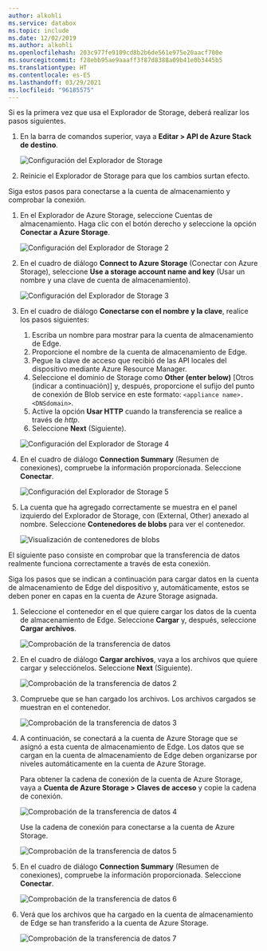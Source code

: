 ```yaml
---
author: alkohli
ms.service: databox
ms.topic: include
ms.date: 12/02/2019
ms.author: alkohli
ms.openlocfilehash: 203c977fe9109cd8b2b6de561e975e20aacf700e
ms.sourcegitcommit: f28ebb95ae9aaaff3f87d8388a09b41e0b3445b5
ms.translationtype: HT
ms.contentlocale: es-ES
ms.lasthandoff: 03/29/2021
ms.locfileid: "96185575"
---
```

Si es la primera vez que usa el Explorador de Storage, deberá realizar los pasos siguientes.

1. En la barra de comandos superior, vaya a **Editar > API de Azure Stack de destino**.

    ![Configuración del Explorador de Storage](media/azure-stack-edge-gateway-verify-connection-storage-explorer/connect-with-storage-explorer-1.png)

2. Reinicie el Explorador de Storage para que los cambios surtan efecto.


Siga estos pasos para conectarse a la cuenta de almacenamiento y comprobar la conexión.

1. En el Explorador de Azure Storage, seleccione Cuentas de almacenamiento. Haga clic con el botón derecho y seleccione la opción **Conectar a Azure Storage**. 

    ![Configuración del Explorador de Storage 2](media/azure-stack-edge-gateway-verify-connection-storage-explorer/connect-with-storage-explorer-2.png)

2. En el cuadro de diálogo **Connect to Azure Storage** (Conectar con Azure Storage), seleccione **Use a storage account name and key** (Usar un nombre y una clave de cuenta de almacenamiento).

    ![Configuración del Explorador de Storage 3](media/azure-stack-edge-gateway-verify-connection-storage-explorer/connect-with-storage-explorer-3.png)

2. En el cuadro de diálogo **Conectarse con el nombre y la clave**, realice los pasos siguientes:

    1. Escriba un nombre para mostrar para la cuenta de almacenamiento de Edge. 
    2. Proporcione el nombre de la cuenta de almacenamiento de Edge.
    3. Pegue la clave de acceso que recibió de las API locales del dispositivo mediante Azure Resource Manager.
    4. Seleccione el dominio de Storage como **Other (enter below)** [Otros (indicar a continuación)] y, después, proporcione el sufijo del punto de conexión de Blob service en este formato: `<appliance name>.<DNSdomain>`. 
    5. Active la opción **Usar HTTP** cuando la transferencia se realice a través de *http*. 
    6. Seleccione **Next** (Siguiente).

    ![Configuración del Explorador de Storage 4](media/azure-stack-edge-gateway-verify-connection-storage-explorer/connect-with-storage-explorer-4.png)    

3. En el cuadro de diálogo **Connection Summary** (Resumen de conexiones), compruebe la información proporcionada. Seleccione **Conectar**.

    ![Configuración del Explorador de Storage 5](media/azure-stack-edge-gateway-verify-connection-storage-explorer/connect-with-storage-explorer-5.png)

4. La cuenta que ha agregado correctamente se muestra en el panel izquierdo del Explorador de Storage, con (External, Other) anexado al nombre. Seleccione **Contenedores de blobs** para ver el contenedor.

    ![Visualización de contenedores de blobs](media/azure-stack-edge-gateway-verify-connection-storage-explorer/connect-with-storage-explorer-6.png)

El siguiente paso consiste en comprobar que la transferencia de datos realmente funciona correctamente a través de esta conexión.

Siga los pasos que se indican a continuación para cargar datos en la cuenta de almacenamiento de Edge del dispositivo y, automáticamente, estos se deben poner en capas en la cuenta de Azure Storage asignada.

1. Seleccione el contenedor en el que quiere cargar los datos de la cuenta de almacenamiento de Edge. Seleccione **Cargar** y, después, seleccione **Cargar archivos**.

    ![Comprobación de la transferencia de datos](media/azure-stack-edge-gateway-verify-connection-storage-explorer/verify-data-transfer-1.png)

2. En el cuadro de diálogo **Cargar archivos**, vaya a los archivos que quiere cargar y selecciónelos. Seleccione **Next** (Siguiente).

    ![Comprobación de la transferencia de datos 2](media/azure-stack-edge-gateway-verify-connection-storage-explorer/verify-data-transfer-2.png)

3. Compruebe que se han cargado los archivos. Los archivos cargados se muestran en el contenedor.

    ![Comprobación de la transferencia de datos 3](media/azure-stack-edge-gateway-verify-connection-storage-explorer/verify-data-transfer-3.png)

4. A continuación, se conectará a la cuenta de Azure Storage que se asignó a esta cuenta de almacenamiento de Edge. Los datos que se cargan en la cuenta de almacenamiento de Edge deben organizarse por niveles automáticamente en la cuenta de Azure Storage. 
    
    Para obtener la cadena de conexión de la cuenta de Azure Storage, vaya a **Cuenta de Azure Storage > Claves de acceso** y copie la cadena de conexión.

    ![Comprobación de la transferencia de datos 4](media/azure-stack-edge-gateway-verify-connection-storage-explorer/verify-data-transfer-5.png)

    Use la cadena de conexión para conectarse a la cuenta de Azure Storage.  

    ![Comprobación de la transferencia de datos 5](media/azure-stack-edge-gateway-verify-connection-storage-explorer/verify-data-transfer-4.png)


5. En el cuadro de diálogo **Connection Summary** (Resumen de conexiones), compruebe la información proporcionada. Seleccione **Conectar**.

    ![Comprobación de la transferencia de datos 6](media/azure-stack-edge-gateway-verify-connection-storage-explorer/verify-data-transfer-6.png)

6. Verá que los archivos que ha cargado en la cuenta de almacenamiento de Edge se han transferido a la cuenta de Azure Storage.

    ![Comprobación de la transferencia de datos 7](media/azure-stack-edge-gateway-verify-connection-storage-explorer/verify-data-transfer-7.png)
